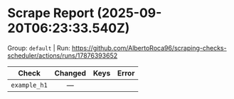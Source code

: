 # Scrape Report (2025-09-20T06:23:33.540Z)

Group: `default`  |  Run: https://github.com/AlbertoRoca96/scraping-checks-scheduler/actions/runs/17876393652

| Check | Changed | Keys | Error |
|---|:---:|:--|:--|
| `example_h1` | — |  |  |
